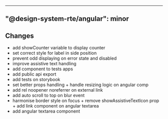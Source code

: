 ---
  "@design-system-rte/angular": minor
  ---
  
  ## Changes

- add showCounter variable to display counter
- set correct style for label in side position
- prevent odd displaying on error state and disabled
- improve assistive text handling
- add component to tests apps
- add public api export
- add tests on storybook
- set better props handling + handle resizing logic on angular comp
- add rel noopener noreferrer on external link
- add auto scroll to top on blur event
- harmonise border style on focus + remove showAssistiveTextIcon prop + add link component on angular textarea
- add angular textarea component
